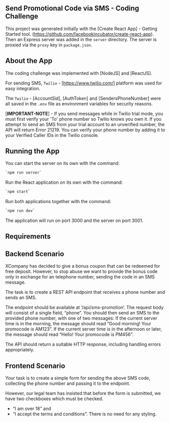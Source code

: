 ## Send Promotional Code via SMS - Coding Challenge 

This project was generated initially with the [Create React App] - Getting Started tool. (https://github.com/facebookincubator/create-react-app). 
Then an Express server was added in the `server` directory. 
The server is proxied via the `proxy` key in `package.json`.

## About the App

The coding challenge was implemented with [NodeJS] and [ReactJS].

For sending SMS, `Twilio` - [https://www.twilio.com/] platform was used for easy integration.

The `Twilio` - [AccountSid], [AuthToken] and [SendersPhoneNumber] were all saved in the `.env` file as environment variables for security reasons.

[****IMPORTANT-NOTE****] - If you send messages while in Twilio trial mode, 
you must first verify your 'To' phone number so Twilio knows you own it. 
If you attempt to send an SMS from your trial account to an unverified number, the API will return Error 21219.
You can verify your phone number by adding it to your Verified Caller IDs in the Twilio console.

## Running the App

You can start the server on its own with the command:

```bash
`npm run server`
```

Run the React application on its own with the command:

```bash
`npm start`
```

Run both applications together with the command:

```bash
`npm run dev`
```

The application will run on port 3000 and the server on port 3001.

## Requirements 

Backend Scenario
------------------------

XCompany has decided to give a bonus coupon that can be redeemed for free deposit. 
However, to stop abuse we want to provide the bonus code only in exchange for an telephone number, sending the code in an SMS message.

The task is to create a REST API endpoint that receives a phone number and sends an SMS.

The endpoint should be available at ‘/api/sms-promotion’. 
The request body will consist of a single field, “phone”. 
You should then send an SMS to the provided phone number, with one of two messages:
If the current server time is in the morning, the message should read “Good morning! Your promocode is AM123”. 
If the current server time is in the afternoon or later, the message should read “Hello! Your promocode is PM456”.


The API should return a suitable HTTP response, including handling errors appropriately.
 

Frontend Scenario
-------------------------

Your task is to create a simple form for sending the above SMS code, collecting the phone number and passing it to the endpoint. 

However, our legal team has insisted that before the form is submitted, we have two checkboxes which must be checked. 
- “I am over 18” and 
- “I accept the terms and conditions”. 
There is no need for any styling.